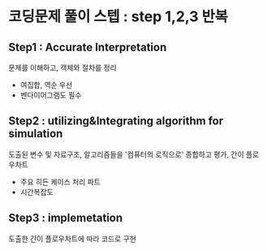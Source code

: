 # 코딩문제 풀이 스텝 : step 1,2,3 반복

## Step1 : Accurate Interpretation
 문제를 이해하고, 객체와 절차를 정리
- 여집합, 역순 우선
- 벤다이어그램도 필수

## Step2 : utilizing&Integrating algorithm for simulation
 도출된 변수 및 자료구조, 알고리즘들을 '컴퓨터의 로직으로' 종합하고 평가, 간이 플로우차트
 * 주요 히든 케이스 처리 파트
 * 시간복잡도

## Step3 : implemetation
 도출한 간이 플로우차트에 따라 코드로 구현